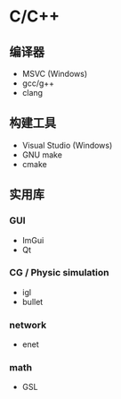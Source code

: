 # C/C++

## 编译器

- MSVC (Windows)
- gcc/g++
- clang

## 构建工具

- Visual Studio (Windows)
- GNU make
- cmake

## 实用库

### GUI

- ImGui
- Qt

### CG / Physic simulation

- igl
- bullet

### network

- enet

### math

- GSL
